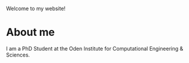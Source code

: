 Welcome to my website! 
<body>
	<h1>About me</h1> 
	<p>
	    I am a PhD Student at the Oden Institute for Computational Engineering & Sciences. 
	</p>	
</body>


